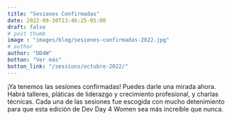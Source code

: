 ```yaml
---
title: "Sesiones Confirmadas"
date: 2022-09-30T13:46:25-05:00
draft: false
# post thumb
image : "images/blog/sesiones-confirmadas-2022.jpg"
# author
author: "DD4W" 
botton: "Ver más"
botton_link: "/sessions/octubre-2022/"
---
```


¡Ya tenemos las sesiones confirmadas!
Puedes darle una mirada ahora. Habrá talleres, pláticas de liderazgo y crecimiento profesional, y charlas técnicas. Cada una de las sesiones fue escogida con mucho detenimiento para que esta edición de Dev Day 4 Women sea más increíble que nunca.